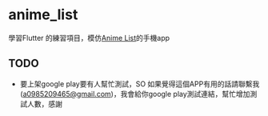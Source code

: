 # anime_list

學習Flutter 的練習項目，模仿[Anime List](https://acgntaiwan.github.io/Anime-List/)的手機app

## TODO

- 要上架google play要有人幫忙測試，SO 如果覺得這個APP有用的話請聯繫我(<a0985209465@gmail.com>)，我會給你google play測試連結，幫忙增加測試人數，感謝
